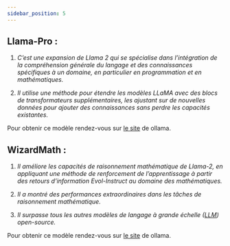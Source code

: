 ```yaml
---
sidebar_position: 5
---
```


## Llama-Pro :

1. *C’est une expansion de Llama 2 qui se spécialise dans l’intégration de la compréhension générale du langage et des connaissances spécifiques à un domaine, en particulier en programmation et en mathématiques.*

2. *Il utilise une méthode pour étendre les modèles LLaMA avec des blocs de transformateurs supplémentaires, les ajustant sur de nouvelles données pour ajouter des connaissances sans perdre les capacités existantes.*

Pour obtenir ce modèle rendez-vous sur [le site](https://ollama.ai/library/llama-pro/tags) de ollama.

## WizardMath :

1. *Il améliore les capacités de raisonnement mathématique de Llama-2, en appliquant une méthode de renforcement de l’apprentissage à partir des retours d’information Evol-Instruct au domaine des mathématiques.*

2. *Il a montré des performances extraordinaires dans les tâches de raisonnement mathématique.*

3. *Il surpasse tous les autres modèles de langage à grande échelle ([LLM](/docs/comprendre/lectures/glossaire#LLM)) open-source.*

Pour obtenir ce modèle rendez-vous sur [le site](https://ollama.ai/library/wizard-math/tags) de ollama.